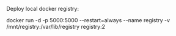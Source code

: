 Deploy local docker registry:

docker run -d  -p 5000:5000 --restart=always --name registry  -v /mnt/registry:/var/lib/registry  registry:2